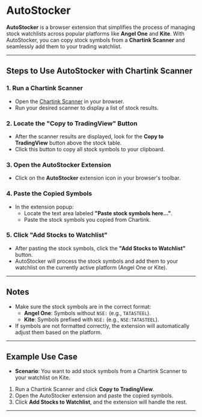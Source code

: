 
# AutoStocker

**AutoStocker** is a browser extension that simplifies the process of managing stock watchlists across popular platforms like **Angel One** and **Kite**. With AutoStocker, you can copy stock symbols from a **Chartink Scanner** and seamlessly add them to your trading watchlist.

---

## Steps to Use AutoStocker with Chartink Scanner

### 1. Run a Chartink Scanner
- Open the [Chartink Scanner](https://chartink.com/) in your browser.
- Run your desired scanner to display a list of stock results.

### 2. Locate the "Copy to TradingView" Button
- After the scanner results are displayed, look for the **Copy to TradingView** button above the stock table.
- Click this button to copy all stock symbols to your clipboard.

### 3. Open the AutoStocker Extension
- Click on the **AutoStocker** extension icon in your browser's toolbar.

### 4. Paste the Copied Symbols
- In the extension popup:
  - Locate the text area labeled **"Paste stock symbols here..."**.
  - Paste the stock symbols you copied from Chartink.

### 5. Click "Add Stocks to Watchlist"
- After pasting the stock symbols, click the **"Add Stocks to Watchlist"** button.
- AutoStocker will process the stock symbols and add them to your watchlist on the currently active platform (Angel One or Kite).

---

## Notes
- Make sure the stock symbols are in the correct format:
  - **Angel One**: Symbols without `NSE:` (e.g., `TATASTEEL`).
  - **Kite**: Symbols prefixed with `NSE:` (e.g., `NSE:TATASTEEL`).
- If symbols are not formatted correctly, the extension will automatically adjust them based on the platform.

---

## Example Use Case
- **Scenario**: You want to add stock symbols from a Chartink Scanner to your watchlist on Kite.
1. Run a Chartink Scanner and click **Copy to TradingView**.
2. Open the AutoStocker extension and paste the copied symbols.
3. Click **Add Stocks to Watchlist**, and the extension will handle the rest.

---
